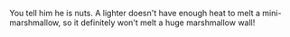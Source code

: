 You tell him he is nuts. A lighter doesn't have 
enough heat to melt a mini-marshmallow, so it 
definitely won't melt a huge marshmallow wall!


